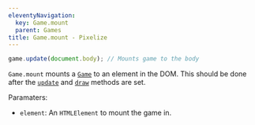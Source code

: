 ```yaml
---
eleventyNavigation:
  key: Game.mount
  parent: Games
title: Game.mount - Pixelize
---
```


```js
game.update(document.body); // Mounts game to the body
```

`Game.mount` mounts a [`Game`](/docs/game) to an element in the DOM. This should be done after the [`update`](/docs/game/update) and [`draw`](/docs/game/draw) methods are set.

Paramaters:

- `element`: An `HTMLElement` to mount the game in.
